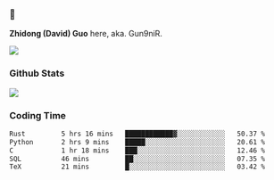 ### 👋 

**Zhidong (David) Guo** here, aka. Gun9niR.

![](https://komarev.com/ghpvc/?username=Gun9niR&label=Total+Views)

### Github Stats

<img src="https://github-readme-stats.vercel.app/api?username=Gun9niR&count_private=true&show_icons=true&theme=vue-dark&hide_title=true">

### Coding Time

<!--START_SECTION:waka-->

```txt
Rust         5 hrs 16 mins   ████████████▓░░░░░░░░░░░░   50.37 %
Python       2 hrs 9 mins    █████░░░░░░░░░░░░░░░░░░░░   20.61 %
C            1 hr 18 mins    ███░░░░░░░░░░░░░░░░░░░░░░   12.46 %
SQL          46 mins         ██░░░░░░░░░░░░░░░░░░░░░░░   07.35 %
TeX          21 mins         █░░░░░░░░░░░░░░░░░░░░░░░░   03.42 %
```

<!--END_SECTION:waka-->
